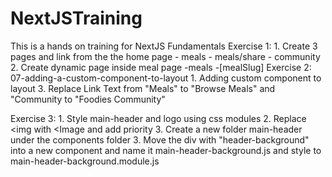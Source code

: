 # NextJSTraining
This is a hands on training for NextJS Fundamentals
Exercise 1:
    1. Create 3 pages and link from the the home page
        - meals
            - meals/share
        - community
    2. Create dynamic page inside meal page
        -meals
            -[mealSlug]
Exercise 2:  07-adding-a-custom-component-to-layout
    1. Adding custom component to layout 
    3. Replace Link Text from "Meals" to "Browse Meals" and "Community to "Foodies Community"

Exercise 3: 
    1. Style main-header and logo using css modules
    2. Replace <img with <Image and add priority
    3. Create a new folder main-header under the components folder
    3. Move the div with "header-background" into a new component and name it main-header-background.js and style to main-header-background.module.js



